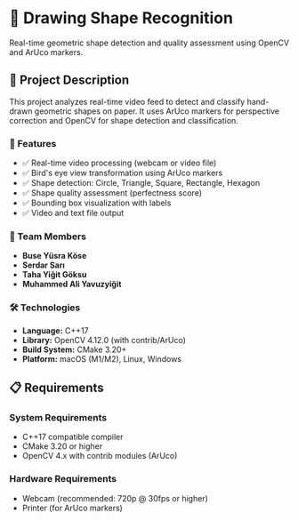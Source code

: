 # 🎨 Drawing Shape Recognition

Real-time geometric shape detection and quality assessment using OpenCV and ArUco markers.

## 📖 Project Description

This project analyzes real-time video feed to detect and classify hand-drawn geometric shapes on paper. It uses ArUco markers for perspective correction and OpenCV for shape detection and classification.

### 🎯 Features

- ✅ Real-time video processing (webcam or video file)
- ✅ Bird's eye view transformation using ArUco markers
- ✅ Shape detection: Circle, Triangle, Square, Rectangle, Hexagon
- ✅ Shape quality assessment (perfectness score)
- ✅ Bounding box visualization with labels
- ✅ Video and text file output

### 👥 Team Members

- **Buse Yüsra Köse**
- **Serdar Sarı**
- **Taha Yiğit Göksu**
- **Muhammed Ali Yavuzyiğit**

### 🛠️ Technologies

- **Language:** C++17
- **Library:** OpenCV 4.12.0 (with contrib/ArUco)
- **Build System:** CMake 3.20+
- **Platform:** macOS (M1/M2), Linux, Windows

## 📋 Requirements

### System Requirements
- C++17 compatible compiler
- CMake 3.20 or higher
- OpenCV 4.x with contrib modules (ArUco)

### Hardware Requirements
- Webcam (recommended: 720p @ 30fps or higher)
- Printer (for ArUco markers)